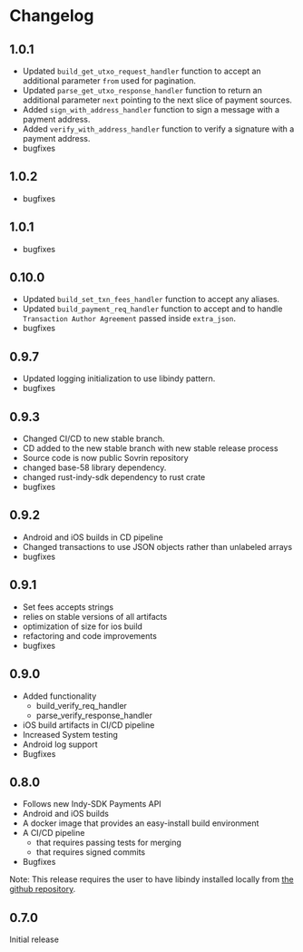 # Changelog


## 1.0.1
* Updated `build_get_utxo_request_handler` function to accept an additional parameter `from` used for pagination.
* Updated `parse_get_utxo_response_handler` function to return an additional parameter `next` pointing to the next slice of payment sources.
* Added `sign_with_address_handler` function to sign a message with a payment address.
* Added `verify_with_address_handler` function to verify a signature with a payment address.
* bugfixes

## 1.0.2
* bugfixes

## 1.0.1
* bugfixes

## 0.10.0
* Updated `build_set_txn_fees_handler` function to accept any aliases.
* Updated `build_payment_req_handler` function to accept and to handle `Transaction Author Agreement` passed inside `extra_json`.
* bugfixes

## 0.9.7
* Updated logging initialization to use libindy pattern.
* bugfixes

## 0.9.3
* Changed CI/CD to new stable branch.
* CD added to the new stable branch with new stable release process
* Source code is now public Sovrin repository
* changed base-58 library dependency.
* changed rust-indy-sdk dependency to rust crate
* bugfixes

## 0.9.2
* Android and iOS builds in CD pipeline
* Changed transactions to use JSON objects rather than unlabeled arrays
* bugfixes

## 0.9.1
* Set fees accepts strings
* relies on stable versions of all artifacts
* optimization of size for ios build
* refactoring and code improvements
* bugfixes

## 0.9.0
* Added functionality
    * build_verify_req_handler
    * parse_verify_response_handler
* iOS build artifacts in CI/CD pipeline
* Increased System testing
* Android log support
* Bugfixes

## 0.8.0

* Follows new Indy-SDK Payments API
* Android and iOS builds
* A docker image that provides an easy-install build environment
* A CI/CD pipeline
    * that requires passing tests for merging
    * that requires signed commits
* Bugfixes

Note: This release requires the user to have libindy installed locally from [the github repository](https://github.com/hyperledger/indy-sdk). 


## 0.7.0
Initial release
